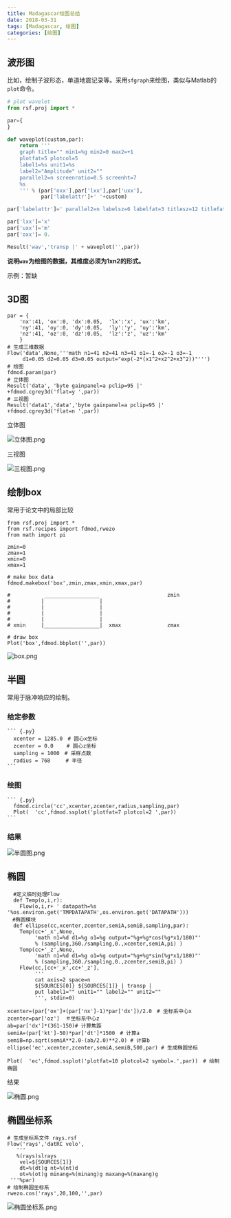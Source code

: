 ```yaml
---
title: Madagascar绘图总结
date: 2018-03-31
tags: [Madagascar, 绘图]
categories: [绘图]
---
```


## 波形图

比如，绘制子波形态，单道地震记录等。采用`sfgraph`来绘图，类似与Matlab的`plot`命令。
```python
# plot wavelet
from rsf.proj import *

par={
}

def waveplot(custom,par):
    return '''
    graph title="" min1=%g min2=0 max2=+1
    plotfat=5 plotcol=5
    label1=%s unit1=%s
    label2="Amplitude" unit2=""
    parallel2=n screenratio=0.5 screenht=7
    %s
    ''' % (par['oxx'],par['lxx'],par['uxx'],
           par['labelattr']+' '+custom)

par['labelattr']=' parallel2=n labelsz=6 labelfat=3 titlesz=12 titlefat=3 '

par['lxx']='x'
par['uxx']='m'
par['oxx']= 0.

Result('wav','transp |' + waveplot('',par))

```
**说明`wav`为绘图的数据，其维度必须为1xn2的形式。**

<!-- more -->

示例：暂缺

## 3D图
```
par = {
    'nx':41, 'ox':0, 'dx':0.05,  'lx':'x', 'ux':'km',
    'ny':41, 'oy':0, 'dy':0.05,  'ly':'y', 'uy':'km',
    'nz':41, 'oz':0, 'dz':0.05,  'lz':'z', 'uz':'km'
    }
# 生成三维数据
Flow('data',None,'''math n1=41 n2=41 n3=41 o1=-1 o2=-1 o3=-1
     d1=0.05 d2=0.05 d3=0.05 output="exp(-2*(x1^2+x2^2+x3^2))"''')
# 绘图
fdmod.param(par)
# 立体图
Result('data', 'byte gainpanel=a pclip=95 |'
+fdmod.cgrey3d('flat=y ',par))
# 三视图
Result('data1','data','byte gainpanel=a pclip=95 |'
+fdmod.cgrey3d('flat=n ',par))
```

立体图

![立体图.png](http://upload-images.jianshu.io/upload_images/1703880-2abc71bb5e93e99e.png?imageMogr2/auto-orient/strip%7CimageView2/2/w/1240)

三视图

![三视图.png](http://upload-images.jianshu.io/upload_images/1703880-f7cd2a3b636692a2.png?imageMogr2/auto-orient/strip%7CimageView2/2/w/1240)


## 绘制box

常用于论文中的局部比较


```
from rsf.proj import *
from rsf.recipes import fdmod,rwezo
from math import pi

zmin=0
zmax=1
xmin=0
xmax=1

# make box data
fdmod.makebox('box',zmin,zmax,xmin,xmax,par)

#           __________________                      zmin
#          |                  |
#          |                  |
#          |                  |
#          |                  |
# xmin     |__________________|  xmax               zmax

# draw box
Plot('box',fdmod.bbplot('',par))

```


![box.png](http://upload-images.jianshu.io/upload_images/1703880-e5807184207362d1.png?imageMogr2/auto-orient/strip%7CimageView2/2/w/1240)



## 半圆

常用于脉冲响应的绘制。

###  给定参数

    ``` {.py}
      xcenter = 1285.0　# 圆心x坐标
      zcenter = 0.0　　 # 圆心z坐标　
      sampling = 1000　# 采样点数
      radius = 768　　　# 半径
    ```
### 绘图

    ``` {.py}
      fdmod.circle('cc',xcenter,zcenter,radius,sampling,par)
      Plot(  'cc',fdmod.ssplot('plotfat=7 plotcol=2 ',par))
    ```

### 结果

![半圆图.png](http://upload-images.jianshu.io/upload_images/1703880-c5c014618f04fed7.png?imageMogr2/auto-orient/strip%7CimageView2/2/w/1240)

## 椭圆

``` {.py}
  #定义临时处理Flow
  def Temp(o,i,r):
    Flow(o,i,r+ ' datapath=%s '%os.environ.get('TMPDATAPATH',os.environ.get('DATAPATH')))
　#椭圆模块
  def ellipse(cc,xcenter,zcenter,semiA,semiB,sampling,par):
    Temp(cc+'_x',None,
         'math n1=%d d1=%g o1=%g output="%g+%g*cos(%g*x1/180)"'
         % (sampling,360./sampling,0.,xcenter,semiA,pi) )
    Temp(cc+'_z',None,
         'math n1=%d d1=%g o1=%g output="%g+%g*sin(%g*x1/180)"'
         % (sampling,360./sampling,0.,zcenter,semiB,pi) )
    Flow(cc,[cc+'_x',cc+'_z'],
         '''
         cat axis=2 space=n
         ${SOURCES[0]} ${SOURCES[1]} | transp |
         put label1="" unit1="" label2="" unit2=""
         ''', stdin=0)

xcenter=(par['ox']+(par['nx']-1)*par['dx'])/2.0　# 坐标系中心x
zcenter=par['oz']  ＃坐标系中心z
ab=par['dx']*(361-150)# 计算焦距
semiA=(par['kt']-50)*par['dt']*1500　# 计算a
semiB=np.sqrt(semiA**2.0-(ab/2.0)**2.0) # 计算b
ellipse('ec',xcenter,zcenter,semiA,semiB,500,par) # 生成椭圆坐标

Plot(  'ec',fdmod.ssplot('plotfat=10 plotcol=2 symbol=.',par))　# 绘制椭圆
```

结果

![椭圆.png](http://upload-images.jianshu.io/upload_images/1703880-cafc3d996c171281.png?imageMogr2/auto-orient/strip%7CimageView2/2/w/1240)




## 椭圆坐标系

```
# 生成坐标系文件 rays.rsf
Flow('rays','datRC velo',
   '''
   %(rays)slrays
	vel=${SOURCES[1]}
	dt=%(dt)g nt=%(nt)d
	ot=%(ot)g minang=%(minang)g maxang=%(maxang)g
 '''%par)
# 绘制椭圆坐标系
rwezo.cos('rays',20,100,'',par)
```


![椭圆坐标系.png](http://upload-images.jianshu.io/upload_images/1703880-e6ffea2f30d92e10.png?imageMogr2/auto-orient/strip%7CimageView2/2/w/1240)


